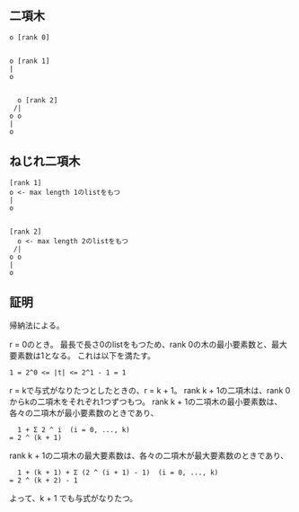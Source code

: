 ## 二項木

```
o [rank 0]


o [rank 1]
|
o


  o [rank 2]
 /|
o o
|
o
```

## ねじれ二項木

```
[rank 1]
o <- max length 1のlistをもつ
|
o


[rank 2]
  o <- max length 2のlistをもつ
 /|
o o
|
o
```

## 証明

帰納法による。

r = 0のとき。
最長で長さ0のlistをもつため、rank 0の木の最小要素数と、最大要素数は1となる。
これは以下を満たす。

```
1 = 2^0 <= |t| <= 2^1 - 1 = 1
```

r = kで与式がなりたつとしたときの、r = k + 1。
rank k + 1の二項木は、rank 0からkの二項木をそれぞれ1つずつもつ。
rank k + 1の二項木の最小要素数は、各々の二項木が最小要素数のときであり、

```
  1 + Σ 2 ^ i  (i = 0, ..., k)
= 2 ^ (k + 1)
```

rank k + 1の二項木の最大要素数は、各々の二項木が最大要素数のときであり、

```
  1 + (k + 1) + Σ (2 ^ (i + 1) - 1)  (i = 0, ..., k)
= 2 ^ (k + 2) - 1
```

よって、k + 1 でも与式がなりたつ。

